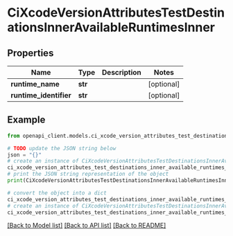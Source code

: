 # CiXcodeVersionAttributesTestDestinationsInnerAvailableRuntimesInner


## Properties

Name | Type | Description | Notes
------------ | ------------- | ------------- | -------------
**runtime_name** | **str** |  | [optional] 
**runtime_identifier** | **str** |  | [optional] 

## Example

```python
from openapi_client.models.ci_xcode_version_attributes_test_destinations_inner_available_runtimes_inner import CiXcodeVersionAttributesTestDestinationsInnerAvailableRuntimesInner

# TODO update the JSON string below
json = "{}"
# create an instance of CiXcodeVersionAttributesTestDestinationsInnerAvailableRuntimesInner from a JSON string
ci_xcode_version_attributes_test_destinations_inner_available_runtimes_inner_instance = CiXcodeVersionAttributesTestDestinationsInnerAvailableRuntimesInner.from_json(json)
# print the JSON string representation of the object
print(CiXcodeVersionAttributesTestDestinationsInnerAvailableRuntimesInner.to_json())

# convert the object into a dict
ci_xcode_version_attributes_test_destinations_inner_available_runtimes_inner_dict = ci_xcode_version_attributes_test_destinations_inner_available_runtimes_inner_instance.to_dict()
# create an instance of CiXcodeVersionAttributesTestDestinationsInnerAvailableRuntimesInner from a dict
ci_xcode_version_attributes_test_destinations_inner_available_runtimes_inner_from_dict = CiXcodeVersionAttributesTestDestinationsInnerAvailableRuntimesInner.from_dict(ci_xcode_version_attributes_test_destinations_inner_available_runtimes_inner_dict)
```
[[Back to Model list]](../README.md#documentation-for-models) [[Back to API list]](../README.md#documentation-for-api-endpoints) [[Back to README]](../README.md)


